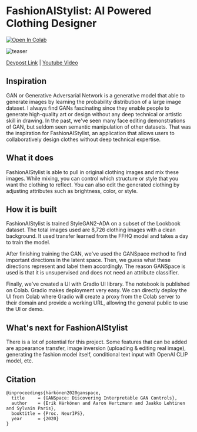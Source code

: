 # FashionAIStylist: AI Powered Clothing Designer
[![Open In Colab](https://colab.research.google.com/assets/colab-badge.svg)](https://colab.research.google.com/github/j-mo/FashionAIStylist/blob/master/GenAIFashionStylist.ipynb)

![teaser](clothing-gan-thumbnail.gif)

[Devpost Link](https://devpost.com/software/clothinggan) | [Youtube Video](https://www.youtube.com/watch?v=dHuunRnMnMo)

## Inspiration
GAN or Generative Adversarial Network is a generative model that able to generate images by learning the probability distribution of a large image dataset. I always find GANs fascinating since they enable people to generate high-quality art or design without any deep technical or artistic skill in drawing. In the past, we've seen many face editing demonstrations of GAN, but seldom seen semantic manipulation of other datasets. That was the inspiration for FashionAIStylist, an application that allows users to collaboratively design clothes without deep technical expertise.

## What it does
FashionAIStylist is able to pull in original clothing images and mix these images. While mixing, you can control which structure or style that you want the clothing to reflect.  You can also edit the generated clothing by adjusting attributes such as brightness, color, or style.

## How it is built
FashionAIStylist is trained StyleGAN2-ADA on a subset of the Lookbook dataset. The total images used are 8,726 clothing images with a clean background. It used transfer learned from the FFHQ model and takes a day to train the model.

After finishing training the GAN, we've used the GANSpace method to find important directions in the latent space. Then, we guess what these directions represent and label them accordingly. The reason GANSpace is used is that it is unsupervised and does not need an attribute classifier.

Finally, we've created a UI with Gradio UI library. The notebook is published on Colab. Gradio makes deployment very easy. We can directly deploy the UI from Colab where Gradio will create a proxy from the Colab server to their domain and provide a working URL, allowing the general public to use the UI or demo.

## What's next for FashionAIStylist
There is a lot of potential for this project. Some features that can be added are appearance transfer, image inversion (uploading & editing real image), generating the fashion model itself, conditional text input with OpenAI CLIP model, etc.

## Citation
```
@inproceedings{härkönen2020ganspace,
  title     = {GANSpace: Discovering Interpretable GAN Controls},
  author    = {Erik Härkönen and Aaron Hertzmann and Jaakko Lehtinen and Sylvain Paris},
  booktitle = {Proc. NeurIPS},
  year      = {2020}
}
```
